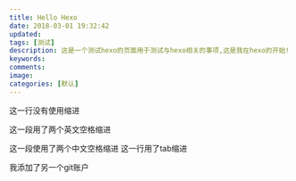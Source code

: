 ```yaml
---
title: Hello Hexo
date: 2018-03-01 19:32:42
updated:
tags: [测试]
description: 这是一个测试hexo的页面用于测试与hexo相关的事项,这是我在hexo的开始!
keywords:
comments:
image:
categories: [默认]
---
```


 
这一行没有使用缩进
   
   这一段用了两个英文空格缩进  
   
   
  这一段使用了两个中文空格缩进
	这一行用了tab缩进	
	
	
		
		

我添加了另一个git账户

